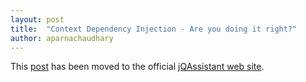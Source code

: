 ```yaml
---
layout: post
title:  "Context Dependency Injection - Are you doing it right?"
author: aparnachaudhary
---
```


This [post](http://jqassistant.org/context-dependency-injection-are-you-doing-it-right/) has been moved to the official [jQAssistant web site](http://jqassistant.org).
